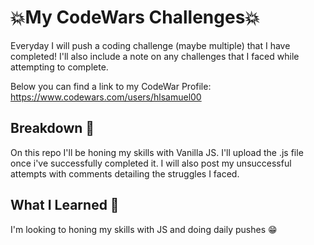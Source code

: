 # 💥My CodeWars Challenges💥
Everyday I will push a coding challenge (maybe multiple) that I have completed! I'll also include a note on any challenges that I faced while attempting to complete. 

Below you can find a link to my CodeWar Profile:
https://www.codewars.com/users/hlsamuel00 

## Breakdown 📝
On this repo I'll be honing my skills with Vanilla JS. I'll upload the .js file once i've successfully completed it. I will also post my unsuccessful attempts with comments detailing the struggles I faced.

## What I Learned 💭
I'm looking to honing my skills with JS and doing daily pushes 😁

